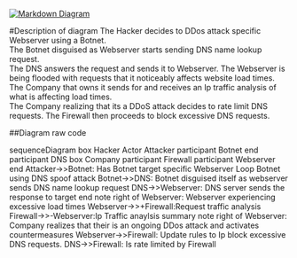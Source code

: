 [![Markdown Diagram](https://mermaid.ink/img/pako:eNqFk9tu2kAQhl9ltLcFxNngi0hpUdVIbS-aRpUqbgZ7MKvYu-4eCA7Ku3fWJ1CoVG7sHf7555sZ71kkOiURC0t_PKmENhIzg8VWAcBOn-ALJs9k6iPcJ04buHfuKlaicTKRJSoHH7VT5Jo4qfRWsPn-2ASD8yddcLC6VX2Whl4wz2__-UU7S-bY1e5rdEjDu7uGIWZu2_KAQ5Pxw5aUyL1M3rt81brspN5KlQVMVmu9B6yNG134NTIuw5K4S0qlzby0lIJ0lnLOsvDS1QDLlLa2VFgQ5Fo_-xJMGLd1F2cWsG2PFjcQ1xbuQJzGXMoSON229W4SSjtWyezggPGv7PpXoFNJRvKuQ6t0SshaeQxgmIKTBdnGqU9grA_dSuIfDTc4g_swS1SYV1a2OZ2MU4aX2g8l_LzIq5zlYH1RoKn-A91-Itw25vKVwgzQQZiENMAuqECrTNc722jbrovDKWDi5BEd5yTaK0emILTe_Ku7vjl4KlMMKD4PtTQw-S7X7HgZU1hLuzw7arya1V1cHiyYYJPLQjr-KnZVPxgxEAWjoEz5yp1D-lZwNwVtRcyvKe3R524rtuqNpeidfqxUImJnPA2E0T47iHiPueWTr2Hb-9pHKZV8Sb81l7q-2wPBM_yt9UXDZxGfxUnEw8louZytosVyvR7PZ9NoPhCViJej1WQ9jmbLKBovp-vV6m0gXmuHyWgxXi_mi2g9mUXRfDqdvv0FhKpxDA?type=png)](https://mermaid.live/edit#pako:eNqFk9tu2kAQhl9ltLcFxNngi0hpUdVIbS-aRpUqbgZ7MKvYu-4eCA7Ku3fWJ1CoVG7sHf7555sZ71kkOiURC0t_PKmENhIzg8VWAcBOn-ALJs9k6iPcJ04buHfuKlaicTKRJSoHH7VT5Jo4qfRWsPn-2ASD8yddcLC6VX2Whl4wz2__-UU7S-bY1e5rdEjDu7uGIWZu2_KAQ5Pxw5aUyL1M3rt81brspN5KlQVMVmu9B6yNG134NTIuw5K4S0qlzby0lIJ0lnLOsvDS1QDLlLa2VFgQ5Fo_-xJMGLd1F2cWsG2PFjcQ1xbuQJzGXMoSON229W4SSjtWyezggPGv7PpXoFNJRvKuQ6t0SshaeQxgmIKTBdnGqU9grA_dSuIfDTc4g_swS1SYV1a2OZ2MU4aX2g8l_LzIq5zlYH1RoKn-A91-Itw25vKVwgzQQZiENMAuqECrTNc722jbrovDKWDi5BEd5yTaK0emILTe_Ku7vjl4KlMMKD4PtTQw-S7X7HgZU1hLuzw7arya1V1cHiyYYJPLQjr-KnZVPxgxEAWjoEz5yp1D-lZwNwVtRcyvKe3R524rtuqNpeidfqxUImJnPA2E0T47iHiPueWTr2Hb-9pHKZV8Sb81l7q-2wPBM_yt9UXDZxGfxUnEw8louZytosVyvR7PZ9NoPhCViJej1WQ9jmbLKBovp-vV6m0gXmuHyWgxXi_mi2g9mUXRfDqdvv0FhKpxDA)

#Description of diagram
 The Hacker decides to DDos  attack specific Webserver using a Botnet.  
 The Botnet disguised as Webserver starts sending DNS name lookup request.  
 The DNS answers the request and sends it to Webserver.
 The Webserver is being flooded with requests that it noticeably affects website load times.
 The Company that owns it sends for and receives an Ip traffic analysis of what is affecting load times.  
 The Company realizing that its a DDoS attack decides to rate limit DNS requests.
 The Firewall then proceeds to block excessive DNS requests.

##Diagram raw code

sequenceDiagram
   box Hacker
    Actor Attacker
    participant Botnet
    end
    participant DNS
    box Company
    participant Firewall
    participant Webserver
    end
    Attacker->>Botnet: Has Botnet target specific Webserver
    Loop Botnet using DNS spoof attack
        Botnet->>DNS: Botnet disguised itself as webserver sends DNS name lookup request
        DNS->>Webserver: DNS server sends the response to target
    end
    note right of Webserver: Webserver experiencing excessive load times
    Webserver->>+Firewall:Request traffic analysis
    Firewall->>-Webserver:Ip Traffic anaylsis summary
    note right of Webserver: Company realizes that  their is an ongoing DDos attack and activates countermeasures
    Webserver->>Firewall: Update rules to Ip block excessive DNS requests.
    DNS->>Firewall: Is rate limited by Firewall

